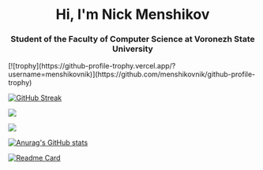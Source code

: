 <h1 align="center">Hi, I'm Nick Menshikov</a>
<h3 align="center">Student of the Faculty of Computer Science at Voronezh State University</h3>
<!-- 
  трофеи гх
  -->
[![trophy](https://github-profile-trophy.vercel.app/?username=menshikovnik)](https://github.com/menshikovnik/github-profile-trophy)

[![GitHub Streak](https://github-readme-streak-stats.herokuapp.com/?user=menshikovnik)](https://git.io/streak-stats)

<!--
по яп в коммитах
-->
![](https://github-profile-summary-cards.vercel.app/api/cards/most-commit-language?username=menshikovnik&theme=solarized_dark)

<!-- 
статистика по языкам в репах
-->
![](https://github-profile-summary-cards.vercel.app/api/cards/repos-per-language?username=menshikovnik&theme=solarized_dark)

[![Anurag's GitHub stats](https://github-readme-stats.vercel.app/api?username=menshikovnik)](https://github.com/menshikovnik/github-readme-stats)

[![Readme Card](https://github-readme-stats.vercel.app/api/pin/?username=menshikovnik&repo=cg-software-rendering)](https://github.com/menshikovnik/cg-software-rendering)

<!--
**menshikovnik/menshikovnik** is a ✨ _special_ ✨ repository because its `README.md` (this file) appears on your GitHub profile.

Here are some ideas to get you started:

- 🔭 I’m currently working on ...
- 🌱 I’m currently learning ...
- 👯 I’m looking to collaborate on ...
- 🤔 I’m looking for help with ...
- 💬 Ask me about ...
- 📫 How to reach me: ...
- 😄 Pronouns: ...
- ⚡ Fun fact: ...
-->
